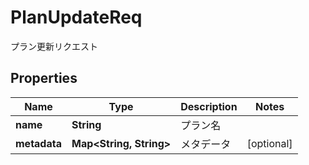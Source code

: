 

# PlanUpdateReq

プラン更新リクエスト
## Properties

Name | Type | Description | Notes
------------ | ------------- | ------------- | -------------
**name** | **String** | プラン名 | 
**metadata** | **Map&lt;String, String&gt;** | メタデータ |  [optional]



